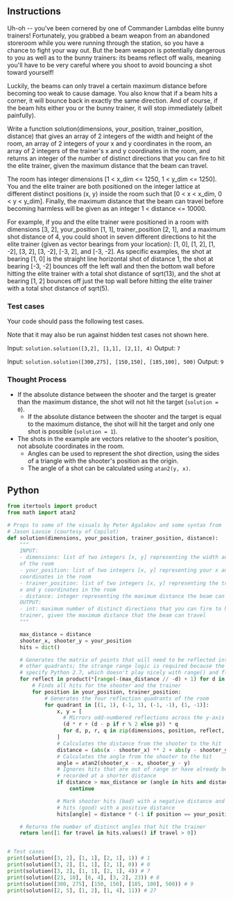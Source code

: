 
## Instructions

Uh-oh -- you've been cornered by one of Commander Lambdas elite bunny trainers! Fortunately, you grabbed a beam weapon from an abandoned storeroom while you were running through the station, so you have a chance to fight your way out. But the beam weapon is potentially dangerous to you as well as to the bunny trainers: its beams reflect off walls, meaning you'll have to be very careful where you shoot to avoid bouncing a shot toward yourself!

Luckily, the beams can only travel a certain maximum distance before becoming too weak to cause damage. You also know that if a beam hits a corner, it will bounce back in exactly the same direction. And of course, if the beam hits either you or the bunny trainer, it will stop immediately (albeit painfully).

Write a function solution(dimensions, your_position, trainer_position, distance) that gives an array of 2 integers of the width and height of the room, an array of 2 integers of your x and y coordinates in the room, an array of 2 integers of the trainer's x and y coordinates in the room, and returns an integer of the number of distinct directions that you can fire to hit the elite trainer, given the maximum distance that the beam can travel.

The room has integer dimensions [1 < x_dim <= 1250, 1 < y_dim <= 1250]. You and the elite trainer are both positioned on the integer lattice at different distinct positions (x, y) inside the room such that [0 < x < x_dim, 0 < y < y_dim]. Finally, the maximum distance that the beam can travel before becoming harmless will be given as an integer 1 < distance <= 10000.

For example, if you and the elite trainer were positioned in a room with dimensions [3, 2], your_position [1, 1], trainer_position [2, 1], and a maximum shot distance of 4, you could shoot in seven different directions to hit the elite trainer (given as vector bearings from your location): [1, 0], [1, 2], [1, -2], [3, 2], [3, -2], [-3, 2], and [-3, -2]. As specific examples, the shot at bearing [1, 0] is the straight line horizontal shot of distance 1, the shot at bearing [-3, -2] bounces off the left wall and then the bottom wall before hitting the elite trainer with a total shot distance of sqrt(13), and the shot at bearing [1, 2] bounces off just the top wall before hitting the elite trainer with a total shot distance of sqrt(5).

### Test cases

Your code should pass the following test cases.

Note that it may also be run against hidden test cases not shown here.

Input:
`solution.solution([3,2], [1,1], [2,1], 4)`
Output:
    `7`

Input:
`solution.solution([300,275], [150,150], [185,100], 500)`
Output:
    `9`

### Thought Process

- If the absolute distance between the shooter and the target is greater than the maximum distance, the shot will not hit the target (`solution = 0`).
  - If the absolute distance between the shooter and the target is equal to the maximum distance, the shot will hit the target and only one shot is possible (`solution = 1`).
- The shots in the example are vectors relative to the shooter's position, not absolute coordinates in the room.
  - Angles can be used to represent the shot direction, using the sides of a triangle with the shooter's position as the origin.
  - The angle of a shot can be calculated using `atan2(y, x)`.

## Python

```py
from itertools import product
from math import atan2

# Props to some of the visuals by Peter Agalakov and some syntax from
# Jason Lavoie (courtesy of Copilot)
def solution(dimensions, your_position, trainer_position, distance):
    """
    INPUT:
    - dimensions: list of two integers [x, y] representing the width and height
    of the room
    - your_position: list of two integers [x, y] representing your x and y
    coordinates in the room
    - trainer_position: list of two integers [x, y] representing the trainer's
    x and y coordinates in the room
    - distance: integer representing the maximum distance the beam can travel
    OUTPUT:
    - int: maximum number of distinct directions that you can fire to hit the
    trainer, given the maximum distance that the beam can travel
    """

    max_distance = distance
    shooter_x, shooter_y = your_position
    hits = dict()

    # Generates the matrix of points that will need to be reflected into the
    # other quadrants; the strange range logic is required because the constraints
    # specify Python 2.7, which doesn't play nicely with range() and floats
    for reflect in product(*[range(-(max_distance // -d) + 1) for d in dimensions]):
        # Finds all hits for the shooter and the trainer
        for position in your_position, trainer_position:
            # Generates the four reflection quadrants of the room
            for quadrant in [(1, 1), (-1, 1), (-1, -1), (1, -1)]:
                x, y = [
                  # Mirrors odd-numbered reflections across the y-axis
                  (d * r + (d - p if r % 2 else p)) * q
                  for d, p, r, q in zip(dimensions, position, reflect, quadrant)
                ]
                # Calculates the distance from the shooter to the hit
                distance = (abs(x - shooter_x) ** 2 + abs(y - shooter_y) ** 2) ** 0.5
                # Calculates the angle from the shooter to the hit
                angle = atan2(shooter_x - x, shooter_y - y)
                # Ignores hits that are out of range or have already been
                # recorded at a shorter distance
                if distance > max_distance or (angle in hits and distance > abs(hits[angle])):
                    continue

                # Mark shooter hits (bad) with a negative distance and trainer
                # hits (good) with a positive distance
                hits[angle] = distance * (-1 if position == your_position else 1)

    # Returns the number of distinct angles that hit the trainer
    return len([1 for travel in hits.values() if travel > 0])


# Test cases
print(solution([3, 2], [1, 1], [2, 1], 1)) # 1
print(solution([3, 2], [1, 1], [2, 1], 0)) # 0
print(solution([3, 2], [1, 1], [2, 1], 4)) # 7
print(solution([23, 10], [6, 4], [3, 2], 23)) # 8
print(solution([300, 275], [150, 150], [185, 100], 500)) # 9
print(solution([2, 5], [1, 2], [1, 4], 11)) # 27
```
